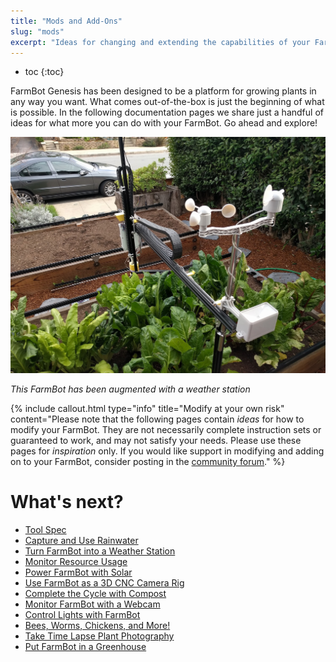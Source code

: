 ```yaml
---
title: "Mods and Add-Ons"
slug: "mods"
excerpt: "Ideas for changing and extending the capabilities of your FarmBot"
---
```


* toc
{:toc}

FarmBot Genesis has been designed to be a platform for growing plants in any way you want. What comes out-of-the-box is just the beginning of what is possible. In the following documentation pages we share just a handful of ideas for what more you can do with your FarmBot. Go ahead and explore!

![Dk34L2QuQdGK7gf7SKl6_IMG_20160304_160627 (1).jpg](IMG_20160304_160627_1.jpg)

_This FarmBot has been augmented with a weather station_



{%
include callout.html
type="info"
title="Modify at your own risk"
content="Please note that the following pages contain *ideas* for how to modify your FarmBot. They are not necessarily complete instruction sets or guaranteed to work, and may not satisfy your needs. Please use these pages for *inspiration* only. If you would like support in modifying and adding on to your FarmBot, consider posting in the [community forum](http://forum.farmbot.org)."
%}


# What's next?

 * [Tool Spec](mods/tool-spec.md)
 * [Capture and Use Rainwater](mods/capture-and-use-rainwater.md)
 * [Turn FarmBot into a Weather Station](mods/turn-farmbot-into-a-weather-station.md)
 * [Monitor Resource Usage](mods/monitor-resource-usage.md)
 * [Power FarmBot with Solar](mods/power-farmbot-with-solar.md)
 * [Use FarmBot as a 3D CNC Camera Rig](mods/use-farmbot-as-a-3d-cnc-camera-rig.md)
 * [Complete the Cycle with Compost](mods/complete-the-cycle-with-compost.md)
 * [Monitor FarmBot with a Webcam](mods/monitor-farmbot-with-a-webcam.md)
 * [Control Lights with FarmBot](mods/control-lights-with-farmbot.md)
 * [Bees, Worms, Chickens, and More!](mods/bees-worms-chickens-and-more.md)
 * [Take Time Lapse Plant Photography](mods/take-time-lapse-plant-photography.md)
 * [Put FarmBot in a Greenhouse](mods/put-farmbot-in-a-greenhouse.md)
